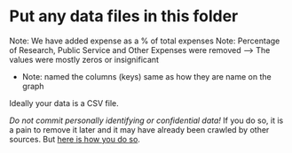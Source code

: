 # Put any data files in this folder
Note: We have added expense as a % of total expenses 
Note: Percentage of Research, Public Service and Other Expenses were removed --> The values were mostly zeros or insignificant
- Note: named the columns (keys) same as how they are name on the graph



Ideally your data is a CSV file.






*Do not commit personally identifying or confidential data!*
If you do so, it is a pain to remove it later and it may have already been crawled by other sources. But [here is how you do so](https://help.github.com/en/github/authenticating-to-github/removing-sensitive-data-from-a-repository).